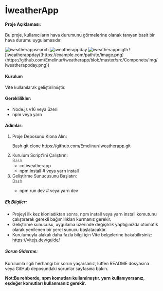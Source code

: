 # İweatherApp
#### Proje Açıklaması:
<p>Bu proje, kullanıcıların hava durumunu görmelerine olanak tanıyan basit bir hava durumu uygulamasıdır.</p>

<img src="weatherapp/src/Componets/img/iweatherappsearch.png" alt="iweatherappsearch">
<img src="weatherapp/src/Componets/img/iweatherappday.png" alt="iweatherappday">
<img src="iweatherappnigth.png" alt="iweatherappnigth">
![iweatherappday([https://example.com/path/to/image.png](https://github.com/Emelinur/iweatherapp/blob/master/src/Componets/img/iweatherappday.png))

#### Kurulum
<p>
Vite kullanılarak geliştirilmiştir.
</p>

#### Gereklilikler:
 <ul>
        <li>Node.js v16 veya üzeri</li>
        <li>npm veya yarn</li>
</ul>

#### Adımlar:
<ol>
<li>Proje Deposunu Klona Alın:</li>
<p>Bash
git clone https://github.com/Emelinur/iweatherapp.git</p>

<li>
Kurulum Script'ini Çalıştırın: <br>
<span style="color: #6a6a6a;">Bash</span> <br>
<ul>
<li>cd iweatherapp</li>
<li>npm install # veya yarn install</li>
</ul>
</li>
<li>Geliştirme Sunucusunu Başlatın:</li>
<span style="color: #6a6a6a;">Bash</span> <br>
<ul>
<li>npm run dev # veya yarn dev</li>
</ul>
</ol>

##### Ek Bilgiler:
   <ul>
    <li>Projeyi ilk kez klonladıktan sonra, npm install veya yarn install komutunu çalıştırarak gerekli bağımlılıkları kurmanız gerekir.</li>
    <li>Geliştirme sunucusu, uygulama üzerinde değişiklik yaptığınızda otomatik olarak yenilenen bir yerel sunucu başlatacaktır.</li>
    <li>Kurulumuyla alakalı daha fazla bilgi için Vite belgelerine bakabilirsiniz: <a href="https://vitejs.dev/guide/">https://vitejs.dev/guide/</a> </li>
   </ul>

##### Sorun Giderme:
<p>
Kurulumla ilgili herhangi bir sorun yaşarsanız, lütfen README dosyasına veya GitHub deposundaki sorunlar sayfasına bakın. 
</p>
<b>Not:Bu rehberde, npm komutları kullanılmıştır. yarn kullanıyorsanız, eşdeğer komutları kullanmanız gerekir.<b> 








